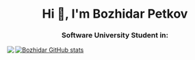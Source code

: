 <h1 align="center">Hi 👋, I'm Bozhidar Petkov</h1>
<h3 align="center">Software University Student in:</h3>
<a href="https://softuni.bg/" display="block><img src = "https://upload.wikimedia.org/wikipedia/commons/7/76/Logo_Software_University_%28SoftUni%29_-_blue.png" height="50" width="50"></a>
<a align="left" href="https://github.com/BozhidarPetkov05/github-readme-stats"><img align="left" src="https://github-readme-stats.vercel.app/api/top-langs/?username=BozhidarPetkov05&theme=radical" style="max-width: 100%;">
  </a>
<a href="https://github.com/BozhidarPetkov05/github-readme-stats">
  <img src="https://github-readme-stats.vercel.app/api?username=BozhidarPetkov05&show_icons=true&theme=radical" alt="Bozhidar GitHub stats">
</a>
